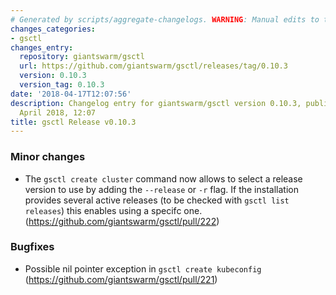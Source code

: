 ```yaml
---
# Generated by scripts/aggregate-changelogs. WARNING: Manual edits to this files will be overwritten.
changes_categories:
- gsctl
changes_entry:
  repository: giantswarm/gsctl
  url: https://github.com/giantswarm/gsctl/releases/tag/0.10.3
  version: 0.10.3
  version_tag: 0.10.3
date: '2018-04-17T12:07:56'
description: Changelog entry for giantswarm/gsctl version 0.10.3, published on 17
  April 2018, 12:07
title: gsctl Release v0.10.3
---
```


### Minor changes

- The `gsctl create cluster` command now allows to select a release version to use by adding the `--release` or `-r` flag. If the installation provides several active releases (to be checked with `gsctl list releases`) this enables using a specifc one. (https://github.com/giantswarm/gsctl/pull/222)

### Bugfixes

- Possible nil pointer exception in `gsctl create kubeconfig` (https://github.com/giantswarm/gsctl/pull/221)
